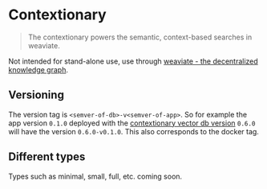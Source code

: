 # Contextionary

> The contextionary powers the semantic, context-based searches in weaviate.

Not intended for stand-alone use, use through [weaviate - the decentralized
knowledge graph](https://github.com/semi-technologies/weaviate).

## Versioning

The version tag is `<semver-of-db>-v<semver-of-app>`. So for example the app
version `0.1.0` deployed with the [contextionary vector db
version](https://c11y.semi.technology/contextionary.json) `0.6.0` will have the
version `0.6.0-v0.1.0`. This also corresponds to the docker tag.

## Different types

Types such as minimal, small, full, etc. coming soon.
